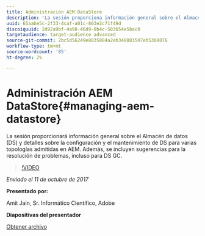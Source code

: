 ```yaml
---
title: Administración AEM DataStore
description: 'La sesión proporciona información general sobre el Almacén de datos (DS) y detalles sobre la configuración y el mantenimiento de DS para varias topologías admitidas en AEM. Además, se incluyen sugerencias para la resolución de problemas, incluso para DS GC. '
uuid: 65aabe5c-2f33-4caf-a01c-803e2c71f49d
discoiquuid: 2d92a9bf-4a98-46d9-8b4c-583654e5bac0
targetaudience: target-audience advanced
source-git-commit: 2bc5d56249e8835884a2eb348083507eb5308076
workflow-type: tm+mt
source-wordcount: '85'
ht-degree: 2%

---
```



# Administración AEM DataStore{#managing-aem-datastore}

La sesión proporcionará información general sobre el Almacén de datos (DS) y detalles sobre la configuración y el mantenimiento de DS para varias topologías admitidas en AEM. Además, se incluyen sugerencias para la resolución de problemas, incluso para DS GC.

>[!VIDEO](https://video.tv.adobe.com/v/20422/?quality=9)

*Enviado el 11 de octubre de 2017*

**Presentado por:**

Amit Jain, Sr. Informático Científico, Adobe

**Diapositivas del presentador**

[Obtener archivo](assets/managing-aem-datastoreoct17.pdf)
<!--
[Get back to the Overview](https://helpx.adobe.com/experience-manager/kt/eseminars/gems/aem-index.html)
-->
